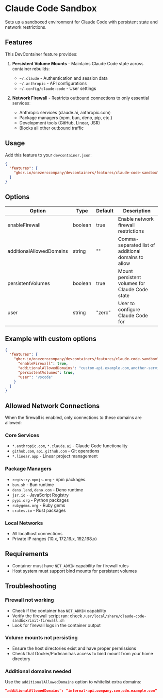 # Claude Code Sandbox

Sets up a sandboxed environment for Claude Code with persistent state and network restrictions.

## Features

This DevContainer feature provides:

1. **Persistent Volume Mounts** - Maintains Claude Code state across container rebuilds:
   - `~/.claude` - Authentication and session data
   - `~/.anthropic` - API configurations
   - `~/.config/claude-code` - User settings

2. **Network Firewall** - Restricts outbound connections to only essential services:
   - Anthropic services (claude.ai, anthropic.com)
   - Package managers (npm, bun, deno, pip, etc.)
   - Development tools (GitHub, Linear, JSR)
   - Blocks all other outbound traffic

## Usage

Add this feature to your `devcontainer.json`:

```json
{
  "features": {
    "ghcr.io/onezerocompany/devcontainers/features/claude-code-sandbox": {}
  }
}
```

## Options

| Option | Type | Default | Description |
|--------|------|---------|-------------|
| enableFirewall | boolean | true | Enable network firewall restrictions |
| additionalAllowedDomains | string | "" | Comma-separated list of additional domains to allow |
| persistentVolumes | boolean | true | Mount persistent volumes for Claude Code state |
| user | string | "zero" | User to configure Claude Code for |

## Example with custom options

```json
{
  "features": {
    "ghcr.io/onezerocompany/devcontainers/features/claude-code-sandbox": {
      "enableFirewall": true,
      "additionalAllowedDomains": "custom-api.example.com,another-service.com",
      "persistentVolumes": true,
      "user": "vscode"
    }
  }
}
```

## Allowed Network Connections

When the firewall is enabled, only connections to these domains are allowed:

### Core Services
- `*.anthropic.com`, `*.claude.ai` - Claude Code functionality
- `github.com`, `api.github.com` - Git operations
- `*.linear.app` - Linear project management

### Package Managers
- `registry.npmjs.org` - npm packages
- `bun.sh` - Bun runtime
- `deno.land`, `deno.com` - Deno runtime
- `jsr.io` - JavaScript Registry
- `pypi.org` - Python packages
- `rubygems.org` - Ruby gems
- `crates.io` - Rust packages

### Local Networks
- All localhost connections
- Private IP ranges (10.x, 172.16.x, 192.168.x)

## Requirements

- Container must have `NET_ADMIN` capability for firewall rules
- Host system must support bind mounts for persistent volumes

## Troubleshooting

### Firewall not working
- Check if the container has `NET_ADMIN` capability
- Verify the firewall script ran: check `/usr/local/share/claude-code-sandbox/init-firewall.sh`
- Look for firewall logs in the container output

### Volume mounts not persisting
- Ensure the host directories exist and have proper permissions
- Check that Docker/Podman has access to bind mount from your home directory

### Additional domains needed
Use the `additionalAllowedDomains` option to whitelist extra domains:

```json
"additionalAllowedDomains": "internal-api.company.com,cdn.example.com"
```